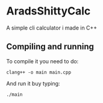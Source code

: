 # AradsShittyCalc
A simple cli calculator i made in C++
## Compiling and running
To compile it you need to do:
```
clang++ -o main main.cpp
```
And run it buy typing:
```
./main
```

